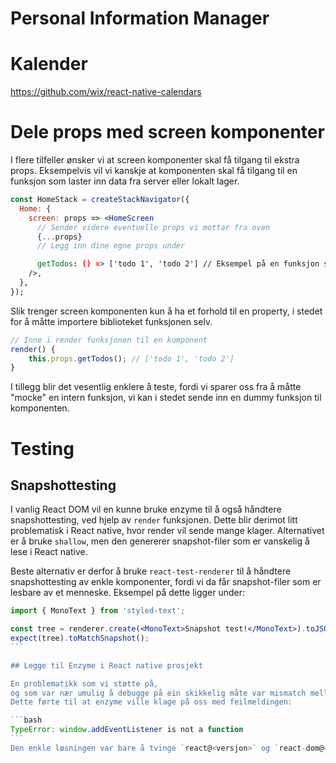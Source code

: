 Personal Information Manager
============================

# Kalender

https://github.com/wix/react-native-calendars

# Dele props med screen komponenter

I flere tilfeller ønsker vi at screen komponenter skal få tilgang til ekstra props.
Eksempelvis vil vi kanskje at komponenten skal få tilgang til en funksjon
som laster inn data fra server eller lokalt lager.

```jsx
const HomeStack = createStackNavigator({
  Home: {
    screen: props => <HomeScreen
      // Sender videre eventuelle props vi mottar fra oven
      {...props}
      // Legg inn dine egne props under

      getTodos: () => ['todo 1', 'todo 2'] // Eksempel på en funksjon som prop
    />,
  },
});
```

Slik trenger screen komponenten kun å ha et forhold til en property,
i stedet for å måtte importere biblioteket funksjonen selv.

```jsx
// Inne i render funksjonen til en komponent
render() {
    this.props.getTodos(); // ['todo 1', 'todo 2']
}
```

I tillegg blir det vesentlig enklere å teste, fordi vi sparer oss fra
å måtte "mocke" en intern funksjon, vi kan i stedet sende inn en dummy funksjon til komponenten.

# Testing

## Snapshottesting

I vanlig React DOM vil en kunne bruke enzyme til å også håndtere snapshottesting, ved hjelp av `render` funksjonen.
Dette blir derimot litt problematisk i React native, hvor render vil sende mange klager. Alternativet er å bruke `shallow`,
men den genererer snapshot-filer som er vanskelig å lese i React native.

Beste alternativ er derfor å bruke `react-test-renderer` til å håndtere snapshottesting av enkle komponenter,
fordi vi da får snapshot-filer som er lesbare av et menneske. Eksempel på dette ligger under:

````jsx
import { MonoText } from 'styled-text';

const tree = renderer.create(<MonoText>Snapshot test!</MonoText>).toJSON();
expect(tree).toMatchSnapshot();
```

## Legge til Enzyme i React native prosjekt

En problematikk som vi støtte på,
og som var nær umulig å debugge på ein skikkelig måte var mismatch mellom `react` og `react-dom`.
Dette førte til at enzyme ville klage på oss med feilmeldingen:

```bash
TypeError: window.addEventListener is not a function
```
Den enkle løsningen var bare å tvinge `react@<versjon>` og `react-dom@<version>` til å være like.
